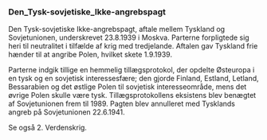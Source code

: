 ### Den_Tysk-sovjetiske_Ikke-angrebspagt


Den Tysk-sovjetiske Ikke-angrebspagt, aftale mellem Tyskland og Sovjetunionen, underskrevet 23.8.1939 i Moskva. Parterne forpligtede sig heri til neutralitet i tilfælde af krig med tredjelande. Aftalen gav Tyskland frie hænder til at angribe Polen, hvilket skete 1.9.1939.

Parterne indgik tillige en hemmelig tillægsprotokol, der opdelte Østeuropa i en tysk og en sovjetisk interessesfære; den gjorde Finland, Estland, Letland, Bessarabien og det østlige Polen til sovjetisk interesseområde, mens det øvrige Polen skulle være tysk. Tillægsprotokollens eksistens blev benægtet af Sovjetunionen frem til 1989. Pagten blev annulleret med Tysklands angreb på Sovjetunionen 22.6.1941.

Se også 2. Verdenskrig.